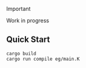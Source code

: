 > [!IMPORTANT]
> Work in progress

## Quick Start
``` console
cargo build
cargo run compile eg/main.K
```
